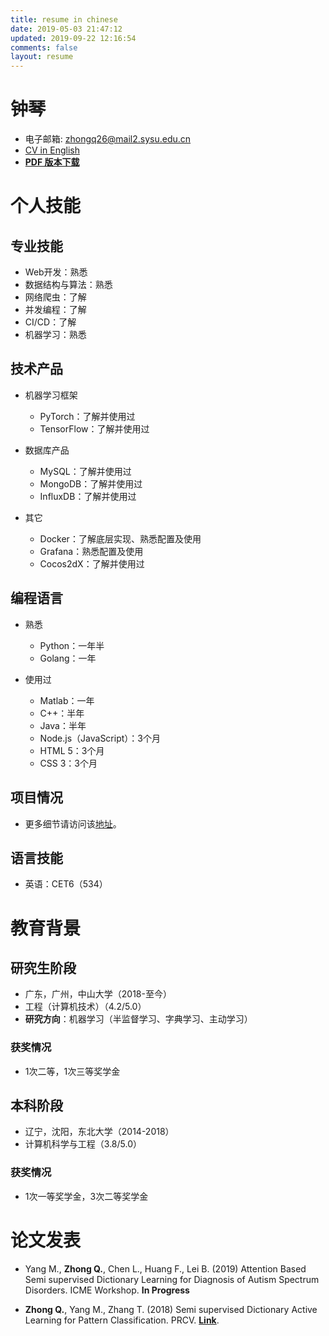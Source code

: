 ```yaml
---
title: resume in chinese
date: 2019-05-03 21:47:12
updated: 2019-09-22 12:16:54
comments: false
layout: resume
---
```

# 钟琴
- 电子邮箱: [zhongq26@mail2.sysu.edu.cn](mailto:zhongq26@mail2.sysu.edu.cn)
- [CV in English](https://cvblogs.cn/resume/resume_en.html)
- [**PDF 版本下载**](https://raw.githubusercontent.com/zhongqin0820/zhongqin0820.github.io/source-articles/source/resume/中山大学-硕士-钟琴-13202052146.pdf)

# 个人技能
## 专业技能
- Web开发：熟悉
- 数据结构与算法：熟悉
- 网络爬虫：了解
- 并发编程：了解
- CI/CD：了解
- 机器学习：熟悉

## 技术产品
- 机器学习框架
    - PyTorch：了解并使用过
    - TensorFlow：了解并使用过

- 数据库产品
    - MySQL：了解并使用过
    - MongoDB：了解并使用过
    - InfluxDB：了解并使用过

- 其它
    - Docker：了解底层实现、熟悉配置及使用
    - Grafana：熟悉配置及使用
    - Cocos2dX：了解并使用过

## 编程语言
- 熟悉
    - Python：一年半
    - Golang：一年

- 使用过
    - Matlab：一年
    - C++：半年
    - Java：半年
    - Node.js（JavaScript）：3个月
    - HTML 5：3个月
    - CSS 3：3个月

## 项目情况
- 更多细节请访问该[地址](https://cvblogs.cn/projects/)。

## 语言技能
- 英语：CET6（534）

# 教育背景
## 研究生阶段
- 广东，广州，中山大学（2018-至今）
- 工程（计算机技术）（4.2/5.0）
- **研究方向**：机器学习（半监督学习、字典学习、主动学习）

### 获奖情况
- 1次二等，1次三等奖学金

## 本科阶段
- 辽宁，沈阳，东北大学（2014-2018）
- 计算机科学与工程（3.8/5.0）

### 获奖情况
- 1次一等奖学金，3次二等奖学金

# 论文发表
- Yang M., **Zhong Q.**, Chen L., Huang F., Lei B. (2019) Attention Based Semi supervised Dictionary Learning for Diagnosis of Autism Spectrum Disorders. ICME Workshop. **In Progress**

- **Zhong Q.**, Yang M., Zhang T. (2018) Semi supervised Dictionary Active Learning for Pattern Classification. PRCV. [**Link**](https://link.springer.com/chapter/10.1007/978-3-030-03338-5_47).
